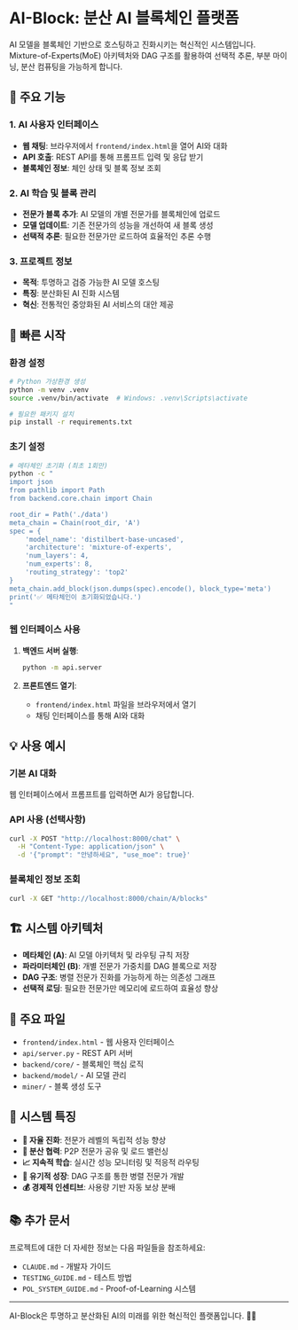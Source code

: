# AI-Block: 분산 AI 블록체인 플랫폼

AI 모델을 블록체인 기반으로 호스팅하고 진화시키는 혁신적인 시스템입니다. Mixture-of-Experts(MoE) 아키텍처와 DAG 구조를 활용하여 선택적 추론, 부분 마이닝, 분산 컴퓨팅을 가능하게 합니다.

## 🎯 주요 기능

### 1. AI 사용자 인터페이스
- **웹 채팅**: 브라우저에서 `frontend/index.html`을 열어 AI와 대화
- **API 호출**: REST API를 통해 프롬프트 입력 및 응답 받기
- **블록체인 정보**: 체인 상태 및 블록 정보 조회

### 2. AI 학습 및 블록 관리
- **전문가 블록 추가**: AI 모델의 개별 전문가를 블록체인에 업로드
- **모델 업데이트**: 기존 전문가의 성능을 개선하여 새 블록 생성
- **선택적 추론**: 필요한 전문가만 로드하여 효율적인 추론 수행

### 3. 프로젝트 정보
- **목적**: 투명하고 검증 가능한 AI 모델 호스팅
- **특징**: 분산화된 AI 진화 시스템
- **혁신**: 전통적인 중앙화된 AI 서비스의 대안 제공

## 🚀 빠른 시작

### 환경 설정
```bash
# Python 가상환경 생성
python -m venv .venv
source .venv/bin/activate  # Windows: .venv\Scripts\activate

# 필요한 패키지 설치
pip install -r requirements.txt
```

### 초기 설정
```bash
# 메타체인 초기화 (최초 1회만)
python -c "
import json
from pathlib import Path
from backend.core.chain import Chain

root_dir = Path('./data')
meta_chain = Chain(root_dir, 'A')
spec = {
    'model_name': 'distilbert-base-uncased',
    'architecture': 'mixture-of-experts',
    'num_layers': 4,
    'num_experts': 8,
    'routing_strategy': 'top2'
}
meta_chain.add_block(json.dumps(spec).encode(), block_type='meta')
print('✅ 메타체인이 초기화되었습니다.')
"
```

### 웹 인터페이스 사용
1. **백엔드 서버 실행**:
   ```bash
   python -m api.server
   ```

2. **프론트엔드 열기**:
   - `frontend/index.html` 파일을 브라우저에서 열기
   - 채팅 인터페이스를 통해 AI와 대화

## 💡 사용 예시

### 기본 AI 대화
웹 인터페이스에서 프롬프트를 입력하면 AI가 응답합니다.

### API 사용 (선택사항)
```bash
curl -X POST "http://localhost:8000/chat" \
  -H "Content-Type: application/json" \
  -d '{"prompt": "안녕하세요", "use_moe": true}'
```

### 블록체인 정보 조회
```bash
curl -X GET "http://localhost:8000/chain/A/blocks"
```

## 🏗️ 시스템 아키텍처

- **메타체인 (A)**: AI 모델 아키텍처 및 라우팅 규칙 저장
- **파라미터체인 (B)**: 개별 전문가 가중치를 DAG 블록으로 저장
- **DAG 구조**: 병렬 전문가 진화를 가능하게 하는 의존성 그래프
- **선택적 로딩**: 필요한 전문가만 메모리에 로드하여 효율성 향상

## 📁 주요 파일

- `frontend/index.html` - 웹 사용자 인터페이스
- `api/server.py` - REST API 서버
- `backend/core/` - 블록체인 핵심 로직
- `backend/model/` - AI 모델 관리
- `miner/` - 블록 생성 도구

## 🎯 시스템 특징

- **🔄 자율 진화**: 전문가 레벨의 독립적 성능 향상
- **🤝 분산 협력**: P2P 전문가 공유 및 로드 밸런싱
- **📈 지속적 학습**: 실시간 성능 모니터링 및 적응적 라우팅
- **🧬 유기적 성장**: DAG 구조를 통한 병렬 전문가 개발
- **💰 경제적 인센티브**: 사용량 기반 자동 보상 분배

## 📚 추가 문서

프로젝트에 대한 더 자세한 정보는 다음 파일들을 참조하세요:
- `CLAUDE.md` - 개발자 가이드
- `TESTING_GUIDE.md` - 테스트 방법
- `POL_SYSTEM_GUIDE.md` - Proof-of-Learning 시스템

---

AI-Block은 투명하고 분산화된 AI의 미래를 위한 혁신적인 플랫폼입니다. 🤖✨